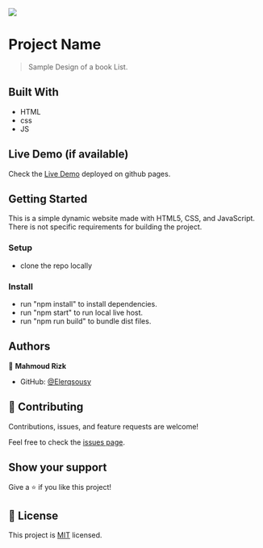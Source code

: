 ![](https://img.shields.io/badge/Microverse-blueviolet)

# Project Name

> Sample Design of a book List.

## Built With

- HTML
- css
- JS

## Live Demo (if available)

Check the [Live Demo](https://elerqsousy.github.io/to-do-list/) deployed on github pages.


## Getting Started

This is a simple dynamic website made with HTML5, CSS, and JavaScript. There is not specific requirements for building the project.
### Setup
- clone the repo locally 
### Install
- run "npm install" to install dependencies.
- run "npm start" to run local live host.
- run "npm run build" to bundle dist files.
## Authors

👤 **Mahmoud Rizk**

- GitHub: [@Elerqsousy](https://github.com/Elerqsousy)
## 🤝 Contributing

Contributions, issues, and feature requests are welcome!

Feel free to check the [issues page](../../issues/).

## Show your support

Give a ⭐️ if you like this project!

## 📝 License

This project is [MIT](./MIT.md) licensed.
